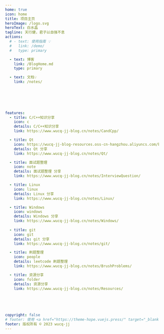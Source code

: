 ```yaml
---
home: true
icon: home
title: 项目主页
heroImage: /logo.svg
heroText: 白水晶
tagline: 天行健，君子以自强不息
actions:
  # - text: 使用指南 💡
  #   link: /demo/
  #   type: primary

  - text: 博客
    link: /BlogHome.md
    type: primary

  - text: 文档💡
    link: /notes/
    


  
    

features:
  - title: C/C++知识分享
    icon: c
    details: C/C++知识分享
    link: https://www.wucq-jj-blog.cn/notes/CandCpp/

  - title: Qt
    icon: https://wucq-jj-blog-resources.oss-cn-hangzhou.aliyuncs.com/blog-img/qt.svg
    details: Qt 分享
    link: https://www.wucq-jj-blog.cn/notes/Qt/

  - title: 面试题整理
    icon: note
    details: 面试题整理 分享
    link: https://www.wucq-jj-blog.cn/notes/InterviewQuestion/

  - title: Linux
    icon: linux
    details: Linux 分享
    link: https://www.wucq-jj-blog.cn/notes/Linux/

  - title: Windows
    icon: windows
    details: Windows 分享
    link: https://www.wucq-jj-blog.cn/notes/Windows/
  
  - title: git
    icon: git
    details: git 分享
    link: https://www.wucq-jj-blog.cn/notes/git/

  - title: 刷题整理
    icon: people
    details: leetcode 刷题整理
    link: https://www.wucq-jj-blog.cn/notes/BrushProblems/

  - title: 资源分享
    icon: folder
    details: 资源分享
    link: https://www.wucq-jj-blog.cn/notes/Resources/
  

    


copyright: false
# footer: 使用 <a href="https://theme-hope.vuejs.press/" target="_blank">VuePress Theme Hope</a> 主题 | MIT 协议, 版权所有 © 2023-present wucq-jj
footer: 版权所有 © 2023 wucq-jj
---
```


